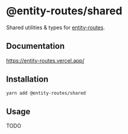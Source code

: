 # @entity-routes/shared

Shared utilities & types for [entity-routes](../../README.md).

## Documentation

https://entity-routes.vercel.app/

## Installation

```sh
yarn add @entity-routes/shared
```

## Usage

TODO
